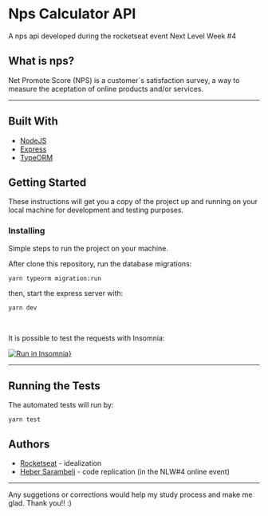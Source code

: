 # Nps Calculator API
A nps api developed during the rocketseat event Next Level Week #4

## What is nps?
Net Promote Score (NPS) is a customer`s satisfaction survey,
a way to measure the aceptation of online products and/or services.

***

## Built With
* [NodeJS](https://nodejs.org/en/) 
* [Express](https://expressjs.com/pt-br/)
* [TypeORM](https://typeorm.io/#/)

## Getting Started
These instructions will get you a copy of the project up and running on your local machine for development and testing purposes.

### Installing
Simple steps to run the project on your machine.

After clone this repository, run the database migrations:

```
yarn typeorm migration:run
```

then, start the express server with:

```
yarn dev
```
<br/>

It is possible to test the requests with Insomnia:

[![Run in Insomnia}](https://insomnia.rest/images/run.svg)](https://insomnia.rest/run/?label=NPS-API&uri=https%3A%2F%2Fraw.githubusercontent.com%2FHCSHeber%2FNPS-API%2Fmain%2Finsomnia-app-requests.json)
***
## Running the Tests
The automated tests will run by:

```
yarn test
```

## Authors
* [Rocketseat](https://rocketseat.com.br/) - idealization
* [Heber Sarambeli](https://github.com/HCSHeber) - code replication (in the NLW#4 online event)

***
Any suggetions or corrections would help my study process and make me glad. Thank you!! :)